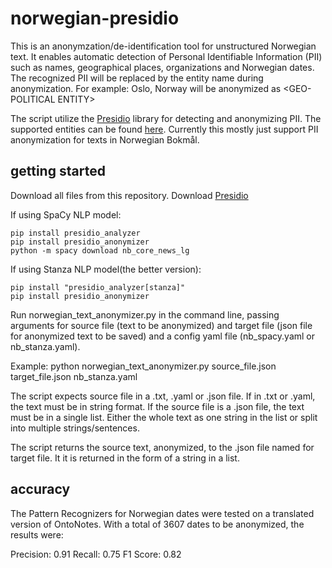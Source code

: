 # norwegian-presidio
This is an anonymzation/de-identification tool for unstructured Norwegian text. It enables automatic detection of Personal Identifiable Information (PII) such as names, geographical places, organizations and Norwegian dates. The recognized PII will be replaced by the entity name during anonymization. For example: Oslo, Norway will be anonymized as <GEO-POLITICAL ENTITY\>

The script utilize the [Presidio](https://microsoft.github.io/presidio/)
library for detecting and anonymizing PII. The supported entities can be 
found [here](https://microsoft.github.io/presidio/supported_entities/).
Currently this mostly just support PII anonymization for texts in
Norwegian Bokmål. 

## getting started

Download all files from this repository. 
Download [Presidio](https://microsoft.github.io/presidio/installation/#__tabbed_1_1)

If using SpaCy NLP model:
```
pip install presidio_analyzer
pip install presidio_anonymizer
python -m spacy download nb_core_news_lg
```

If using Stanza NLP model(the better version):
```
pip install "presidio_analyzer[stanza]"
pip install presidio_anonymizer
```

Run norwegian_text_anonymizer.py in the command line, passing arguments for source file (text to be anonymized) and target file (json file for anonymized text to be saved) and a config yaml file (nb_spacy.yaml or nb_stanza.yaml). 

Example: python norwegian_text_anonymizer.py source_file.json  target_file.json nb_stanza.yaml

The script expects source file in a .txt, .yaml or .json file. If in .txt or .yaml, the text must be in string format. If the source file is a .json file, the text must be in a single list. Either the whole text as one string in the list or split into multiple strings/sentences. 

The script returns the source text, anonymized, to the .json file named for target file. It it is returned in the form of a string in a list. 

## accuracy

The Pattern Recognizers for Norwegian dates were tested on a translated version of OntoNotes. With a total of 3607 dates to be anonymized, the results were:

Precision: 0.91
Recall: 0.75
F1 Score: 0.82

